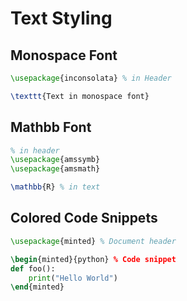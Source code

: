 # Text Styling

## Monospace Font

```latex
\usepackage{inconsolata} % in Header
```

```latex
\texttt{Text in monospace font}
```

## Mathbb Font

```latex
% in header
\usepackage{amssymb}
\usepackage{amsmath}
```

```latex
\mathbb{R} % in text
```

## Colored Code Snippets

```latex
\usepackage{minted} % Document header
```

```latex
\begin{minted}{python} % Code snippet
def foo():
    print("Hello World")
\end{minted}
```

